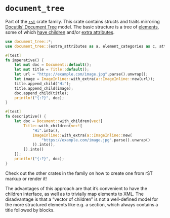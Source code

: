 `document_tree`
===============

Part of the [`rst`][rst] crate family.
This crate contains structs and traits mirroring [Docutils’ Document Tree][doctree] model.
The basic structure is a tree of [elements][], some of which [have children][] and/or [extra attributes][].

```rust
use document_tree::*;
use document_tree::{extra_attributes as a, element_categories as c, attribute_types as t};

#[test]
fn imperative() {
    let mut doc = Document::default();
    let mut title = Title::default();
    let url = "https://example.com/image.jpg".parse().unwrap();
    let image = ImageInline::with_extra(a::ImageInline::new(url));
    title.append_child("Hi");
    title.append_child(image);
    doc.append_child(title);
    println!("{:?}", doc);
}

#[test]
fn descriptive() {
    let doc = Document::with_children(vec![
        Title::with_children(vec![
            "Hi".into(),
            ImageInline::with_extra(a::ImageInline::new(
                "https://example.com/image.jpg".parse().unwrap()
            )).into(),
        ]).into()
    ]);
    println!("{:?}", doc);
}
```

Check out the other crates in the family on how to create one from rST markup or render it!

The advantages of this approach are that it’s convenient to have the children interface,
as well as to trivially map elements to XML.
The disadvantage is that a “vector of children” is not a well-defined model for the more structured elements
like e.g. a section, which always contains a title followed by blocks.

[rst]: https://github.com/flying-sheep/rust-rst/#readme
[doctree]: https://docutils.sourceforge.io/docs/ref/doctree.html
[elements]: https://docs.rs/document_tree/0/document_tree/elements/trait.Element.html
[have children]: https://docs.rs/document_tree/0/document_tree/element_categories/trait.HasChildren.html
[extra attributes]: https://docs.rs/document_tree/0/document_tree/extra_attributes/trait.ExtraAttributes.html

